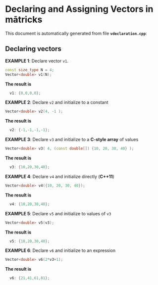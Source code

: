 
# Declaring and Assigning Vectors in mātricks
This document is automatically generated from file **`vdeclaration.cpp`**:
## Declaring vectors
**EXAMPLE 1**: Declare vector `v1`.
```C++
const size_type N = 4;
Vector<double> v1(N);
```
**The result is**
```C++
  v1: {0,0,0,0}; 
```

**EXAMPLE 2**: Declare `v2` and initialize to a constant
```C++
Vector<double> v2(4, -1 );
```
**The result is**
```C++
  v2: {-1,-1,-1,-1}; 
```

**EXAMPLE 3**: Declare `v3` and initialize to a **C-style array** of values
```C++
Vector<double> v3( 4, (const double[]) {10, 20, 30, 40} );
```
**The result is**
```C++
  v3: {10,20,30,40}; 
```

**EXAMPLE 4**: Declare `v4` and initialize directly (**__C++11__**)
```C++
Vector<double> v4({10, 20, 30, 40});
```
**The result is**
```C++
  v4: {10,20,30,40}; 
```

**EXAMPLE 5**: Declare `v5` and initialize to values of `v3`
```C++
Vector<double> v5(v3);
```
**The result is**
```C++
  v5: {10,20,30,40}; 
```

**EXAMPLE 6**: Declare `v6` and initialize to an expression
```C++
Vector<double> v6(2*v3+1);
```
**The result is**
```C++
  v6: {21,41,61,81}; 
```

